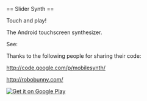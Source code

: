 == Slider Synth ==

Touch and play!

The Android touchscreen synthesizer.

See:

Thanks to the following people for sharing their code:

http://code.google.com/p/mobilesynth/

http://robobunny.com/

<a href='https://play.google.com/store/apps/details?id=eu.flatworld.android.slider&pcampaignid=pcampaignidMKT-Other-global-all-co-prtnr-py-PartBadge-Mar2515-1'><img alt='Get it on Google Play' src='https://play.google.com/intl/en_us/badges/static/images/badges/en_badge_web_generic.png'/></a>

